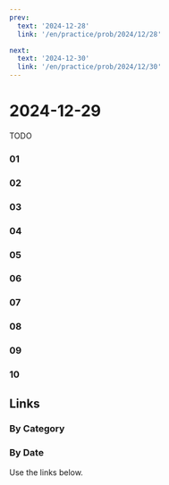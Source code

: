 ```yaml
---
prev:
  text: '2024-12-28'
  link: '/en/practice/prob/2024/12/28'

next:
  text: '2024-12-30'
  link: '/en/practice/prob/2024/12/30'
---
```


# 2024-12-29

TODO

### 01

### 02

### 03

### 04

### 05

### 06

### 07

### 08

### 09

### 10

## Links

[<Badge type="tip" text="Check Solution"/>](/en/learning/prob/2024/12/29)

### By Category

[<Badge type="tip" text="<--"/>](/en/practice/prob/2024/12/25)
[<Badge type="tip" text="Calendar"/>](/en/practice/calendar/2024/12)
[<Badge type="info" text="-->"/>](/en/practice/prob/2025/01/01)

### By Date

Use the links below.